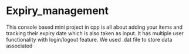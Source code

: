 # Expiry_management

This console based mini project in cpp is all about adding your items and 
tracking their expiry date which is also taken as input.
It has multiple user functionality with login/logout feature.
We used .dat file to store data associated



